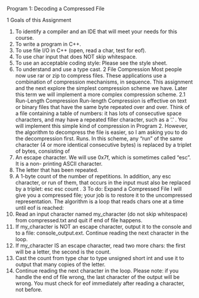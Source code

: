 Program 1: Decoding a Compressed File

1 Goals of this Assignment
1. To identify a compiler and an IDE that will meet your needs for this course.
2. To write a program in C++.
3. To use file I/O in C++ (open, read a char, test for eof).
4. To use char input that does NOT skip whitespace.
5. To use an acceptable coding style: Please see the style sheet.
6. To understand and use a type cast.
2 File Compression
Most people now use rar or zip to compress files. These applications use a combination of
compression mechanisms, in sequence. This assignment and the next explore the
simplest compression scheme we have. Later this term we will implement a more complex
compression scheme.
2.1 Run-Length Compression
Run-length Compression is effective on text or binary files that have the same byte
repeated over and over. Think of a file containing a table of numbers: it has lots of
consecutive space characters, and may have a repeated filler character, such as a ‘.’ .
You will implement this simple kind of compression in Program 2. However, the algorithm
to decompress the file is easier, so I am asking you to do the decompression first.
Runs. In this scheme, any “run” of the same character (4 or more identical consecutive
bytes) is replaced by a triplet of bytes, consisting of
1. An escape character. We will use 0x7f, which is sometimes called “esc”. It is a non-
printing ASCII character.
2. The letter that has been repeated.
3. A 1-byte count of the number of repetitions.
In addition, any esc character, or run of them, that occurs in the input must also be
replaced by a triplet: esc esc count .
3 To do: Expand a Compressed File
I will give you a compressed file; your job is to restore it to the uncompressed
representation. The algorithm is a loop that reads chars one at a time until eof is
reached:
1. Read an input character named my_character (do not skip whitespace) from
compressed.txt and quit if end of file happens.
2. If my_character is NOT an escape character, output it to the console and to a
file: console_output.ext. Continue reading the next character in the loop.
3. If my_character IS an escape character, read two more chars: the first will be a
letter, the second is the count.
4. Cast the count from type char to type unsigned short int and use it to output
that many copies of the letter.
5. Continue reading the next character in the loop.
Please note: if you handle the end of file wrong, the last character of the output will be
wrong. You must check for eof immediately after reading a character, not before.
